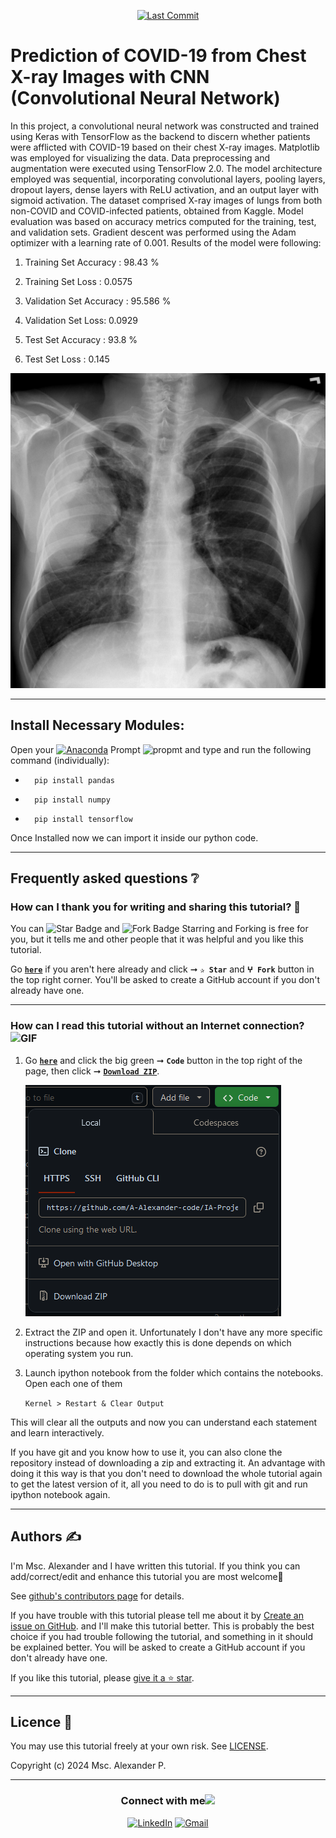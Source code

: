 <p align="center"> 
<a href="https://github.com/A-Alexander-code"><img src="https://img.shields.io/static/v1?logo=github&label=maintainer&message=A-Alexander-code&color=ff3300" alt="Last Commit"/></a> 
</p> 
<!--<img src="https://badges.pufler.dev/contributors/milaan9/01_Python_Introduction?size=50&padding=5&bots=true" alt="milaan9"/>-->

# Prediction of COVID-19 from Chest X-ray Images with CNN (Convolutional Neural Network)

In this project, a convolutional neural network was constructed and trained using Keras with TensorFlow as the backend to discern whether patients were afflicted with COVID-19 based on their chest X-ray images. Matplotlib was employed for visualizing the data. Data preprocessing and augmentation were executed using TensorFlow 2.0. The model architecture employed was sequential, incorporating convolutional layers, pooling layers, dropout layers, dense layers with ReLU activation, and an output layer with sigmoid activation. The dataset comprised X-ray images of lungs from both non-COVID and COVID-infected patients, obtained from Kaggle. Model evaluation was based on accuracy metrics computed for the training, test, and validation sets. Gradient descent was performed using the Adam optimizer with a learning rate of 0.001. 
Results of the model were following:

1) Training Set Accuracy : 98.43 %
2) Training Set Loss : 0.0575

3) Validation Set Accuracy : 95.586 %
4) Validation Set Loss: 0.0929

5) Test Set Accuracy : 93.8 %
6) Test Set Loss : 0.145


![image](https://github.com/A-Alexander-code/IA-Projects/blob/main/z_image/128634391-9ea593fd-87c6-4646-88d6-573adeb3b6a5.png)


---


## Install Necessary Modules:

Open your [![Anaconda](https://img.shields.io/badge/Anaconda-342B029.svg?&style=flate&logo=anaconda&logoColor=white)](https://www.anaconda.com/products/individual) Prompt <img alt="propmt" src="https://img.shields.io/badge/-__-000000?style=flat-square&logo=Plex&logoColor=white"> and type and run the following command (individually):

 -       pip install pandas
       
 -       pip install numpy  
  
 -       pip install tensorflow

Once Installed now we can import it inside our python code.

---

## Frequently asked questions ❔

### How can I thank you for writing and sharing this tutorial? 🌷

You can <img src="https://img.shields.io/static/v1?label=%E2%AD%90 Star &message=if%20useful&style=style=flat&color=blue" alt="Star Badge"/> and <img src="https://img.shields.io/static/v1?label=%E2%B5%96 Fork &message=if%20useful&style=style=flat&color=blue" alt="Fork Badge"/> Starring and Forking is free for you, but it tells me and other people that it was helpful and you like this tutorial.

Go [**`here`**](https://github.com/A-Alexander-code/IA-Projects) if you aren't here already and click ➞ **`✰ Star`** and **`ⵖ Fork`** button in the top right corner. You'll be asked to create a GitHub account if you don't already have one.

---

### How can I read this tutorial without an Internet connection? <img alt="GIF" src="https://github.com/TheDudeThatCode/TheDudeThatCode/blob/master/Assets/hmm.gif" width="20vw" />

1. Go [**`here`**](https://github.com/A-Alexander-code/IA-Projects) and click the big green ➞ **`Code`** button in the top right of the page, then click ➞ [**`Download ZIP`**](https://github.com/A-Alexander-code/IA-Projects/archive/refs/heads/main.zip).

    ![Download ZIP](https://github.com/A-Alexander-code/IA-Projects/blob/main/z_image/Captura%20de%20pantalla%202024-04-25%20132018.png)

2. Extract the ZIP and open it. Unfortunately I don't have any more specific instructions because how exactly this is done depends on which operating system you run.
    
3. Launch ipython notebook from the folder which contains the notebooks. Open each one of them
  
    `Kernel > Restart & Clear Output`
    
This will clear all the outputs and now you can understand each statement and learn interactively.

If you have git and you know how to use it, you can also clone the repository instead of downloading a zip and extracting it. An advantage with doing it this way is that you don't need to download the whole tutorial again to get the latest version of it, all you need to do is to pull with git and run ipython notebook again.

---

## Authors ✍️

I'm Msc. Alexander and I have written this tutorial. If you think you can add/correct/edit and enhance this tutorial you are most welcome🙏

See [github's contributors page](https://github.com/A-Alexander-code/IA-Projects/graphs/contributors) for details.

If you have trouble with this tutorial please tell me about it by [Create an issue on GitHub](https://github.com/A-Alexander-code/IA-Projects/issues/new). and I'll make this tutorial better. This is probably the best choice if you had trouble following the tutorial, and something in it should be explained better. You will be asked to create a GitHub account if you don't already have one.

If you like this tutorial, please [give it a ⭐ star](https://github.com/A-Alexander-code/IA-Projects).

---

## Licence 📜

You may use this tutorial freely at your own risk. See [LICENSE](https://github.com/A-Alexander-code/IA-Projects/blob/main/LICENSE).

Copyright (c) 2024 Msc. Alexander P.

---

<div align="center">
<h3> Connect with me<a href="https://gifyu.com/image/Zy2f"><img src="https://github.com/milaan9/milaan9/blob/main/Handshake.gif" width="50px"></a>
</h3> 
<p align="center">
    <a href="https://www.linkedin.com/in/bryan-peralta-6049a8198" target="_blank"><img alt="LinkedIn" width="25px" src="https://github.com/TheDudeThatCode/TheDudeThatCode/blob/master/Assets/Linkedin.svg"></a>
    <a href="alexander:b_alx_arboleda@outlook.com" target="_blank"><img alt="Gmail" width="25px" src="https://upload.wikimedia.org/wikipedia/commons/d/df/Microsoft_Office_Outlook_%282018%E2%80%93present%29.svg"></a> 
</p> 
